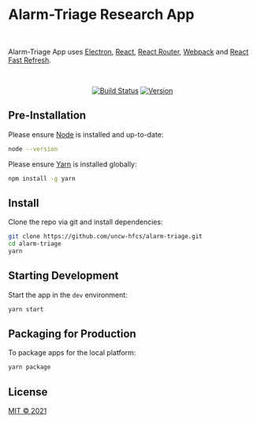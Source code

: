 # Alarm-Triage Research App

<br>

<p>
  Alarm-Triage App uses <a href="https://electron.atom.io/">Electron</a>, <a href="https://facebook.github.io/react/">React</a>, <a href="https://github.com/reactjs/react-router">React Router</a>, <a href="https://webpack.github.io/docs/">Webpack</a> and <a href="https://www.npmjs.com/package/react-refresh">React Fast Refresh</a>.
</p>

<br>

<div align="center">

[![Build Status][github-actions-status]][github-actions-url]
[![Version](https://img.shields.io/badge/version-0.1.4-blue)](https://github.com/uncw-hfcs/alarm-triage/blob/main/CHANGELOG.md)

</div>

## Pre-Installation

Please ensure [Node](https://nodejs.org/en/download/) is installed and up-to-date:

```bash
node --version
```

Please ensure [Yarn](https://yarnpkg.com/) is installed globally:

```bash
npm install -g yarn
```

## Install

Clone the repo via git and install dependencies:

```bash
git clone https://github.com/uncw-hfcs/alarm-triage.git
cd alarm-triage
yarn
```

## Starting Development

Start the app in the `dev` environment:

```bash
yarn start
```

## Packaging for Production

To package apps for the local platform:

```bash
yarn package
```

## License

[MIT © 2021](https://github.com/uncw-hfcs/alarm-triage/blob/main/LICENSE)

[github-actions-status]: https://github.com/uncw-hfcs/alarm-triage/workflows/Test/badge.svg
[github-actions-url]: https://github.com/uncw-hfcs/alarm-triage/actions
[github-tag-image]: https://img.shields.io/badge/Version-0.1.0-blue
